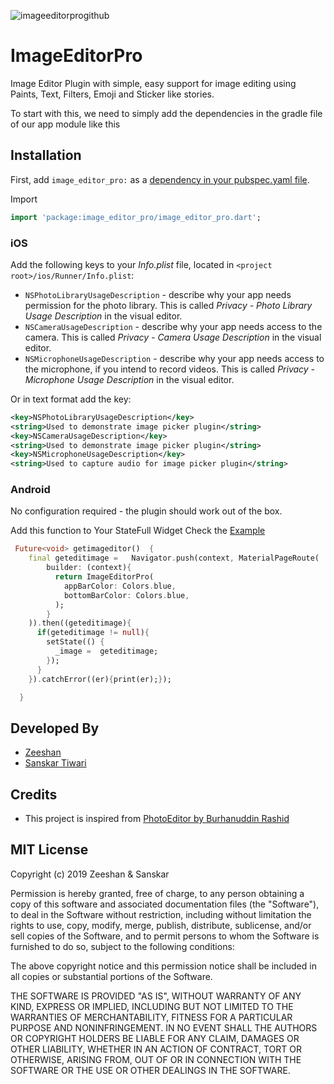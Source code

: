 
![imageeditorprogithub](https://user-images.githubusercontent.com/55942632/77652902-fedd9980-6f94-11ea-96d5-d31657590893.png)

# ImageEditorPro

Image Editor Plugin with simple, easy support for image editing using Paints, Text, Filters, Emoji and Sticker like stories.

To start with this, we need to simply add the dependencies in the gradle file of our app module like this

## Installation

First, add `image_editor_pro:` as a [dependency in your pubspec.yaml file](https://flutter.io/platform-plugins/).

Import

```dart
import 'package:image_editor_pro/image_editor_pro.dart';
```

### iOS

Add the following keys to your _Info.plist_ file, located in `<project root>/ios/Runner/Info.plist`:

* `NSPhotoLibraryUsageDescription` - describe why your app needs permission for the photo library. This is called _Privacy - Photo Library Usage Description_ in the visual editor.
* `NSCameraUsageDescription` - describe why your app needs access to the camera. This is called _Privacy - Camera Usage Description_ in the visual editor.
* `NSMicrophoneUsageDescription` - describe why your app needs access to the microphone, if you intend to record videos. This is called _Privacy - Microphone Usage Description_ in the visual editor.

Or in text format add the key:

``` xml
<key>NSPhotoLibraryUsageDescription</key>
<string>Used to demonstrate image picker plugin</string>
<key>NSCameraUsageDescription</key>
<string>Used to demonstrate image picker plugin</string>
<key>NSMicrophoneUsageDescription</key>
<string>Used to capture audio for image picker plugin</string>
```

### Android

No configuration required - the plugin should work out of the box.

Add this function to Your StateFull Widget Check the [Example](https://github.com/zeeshux7860/Image_editor_pro_package/blob/master/example/lib/main.dart)

```dart
 Future<void> getimageditor()  {
    final geteditimage =   Navigator.push(context, MaterialPageRoute(
        builder: (context){
          return ImageEditorPro(
            appBarColor: Colors.blue,
            bottomBarColor: Colors.blue,
          );
        }
    )).then((geteditimage){
      if(geteditimage != null){
        setState(() {
          _image =  geteditimage;
        });
      }
    }).catchError((er){print(er);});

  }
```

## Developed By
- [Zeeshan](https://www.linkedin.com/in/zeeshu-x-5190b41a1/)
- [Sanskar Tiwari](https://www.linkedin.com/in/lamsanskar/)



## Credits
- This project is inspired from [PhotoEditor by Burhanuddin Rashid](https://github.com/burhanrashid52/PhotoEditor)


## MIT License




Copyright (c) 2019 Zeeshan & Sanskar 


Permission is hereby granted, free of charge, to any person obtaining a copy
of this software and associated documentation files (the "Software"), to deal
in the Software without restriction, including without limitation the rights
to use, copy, modify, merge, publish, distribute, sublicense, and/or sell
copies of the Software, and to permit persons to whom the Software is
furnished to do so, subject to the following conditions:

The above copyright notice and this permission notice shall be included in all
copies or substantial portions of the Software.

THE SOFTWARE IS PROVIDED "AS IS", WITHOUT WARRANTY OF ANY KIND, EXPRESS OR
IMPLIED, INCLUDING BUT NOT LIMITED TO THE WARRANTIES OF MERCHANTABILITY,
FITNESS FOR A PARTICULAR PURPOSE AND NONINFRINGEMENT. IN NO EVENT SHALL THE
AUTHORS OR COPYRIGHT HOLDERS BE LIABLE FOR ANY CLAIM, DAMAGES OR OTHER
LIABILITY, WHETHER IN AN ACTION OF CONTRACT, TORT OR OTHERWISE, ARISING FROM,
OUT OF OR IN CONNECTION WITH THE SOFTWARE OR THE USE OR OTHER DEALINGS IN THE
SOFTWARE.
